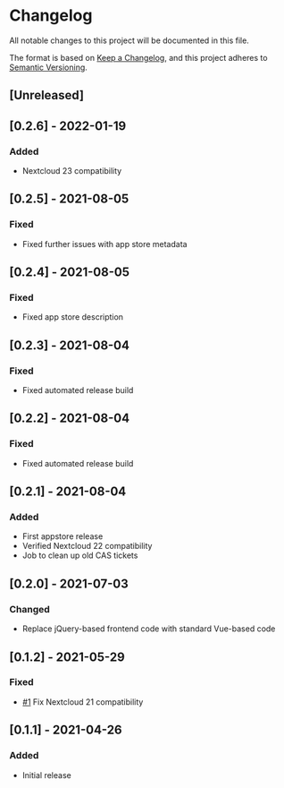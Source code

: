 # Changelog

All notable changes to this project will be documented in this file.

The format is based on [Keep a Changelog](https://keepachangelog.com/en/1.0.0/),
and this project adheres to [Semantic Versioning](https://semver.org/spec/v2.0.0.html).

## [Unreleased]

## [0.2.6] - 2022-01-19
### Added
- Nextcloud 23 compatibility

## [0.2.5] - 2021-08-05
### Fixed
- Fixed further issues with app store metadata

## [0.2.4] - 2021-08-05
### Fixed
- Fixed app store description

## [0.2.3] - 2021-08-04
### Fixed
- Fixed automated release build

## [0.2.2] - 2021-08-04
### Fixed
- Fixed automated release build

## [0.2.1] - 2021-08-04
### Added
- First appstore release
- Verified Nextcloud 22 compatibility
- Job to clean up old CAS tickets

## [0.2.0] - 2021-07-03
### Changed
- Replace jQuery-based frontend code with standard Vue-based code

## [0.1.2] - 2021-05-29
### Fixed
- [#1](https://github.com/mziech/nextcloud-cas/pull/1) Fix Nextcloud 21 compatibility

## [0.1.1] - 2021-04-26
### Added
- Initial release
